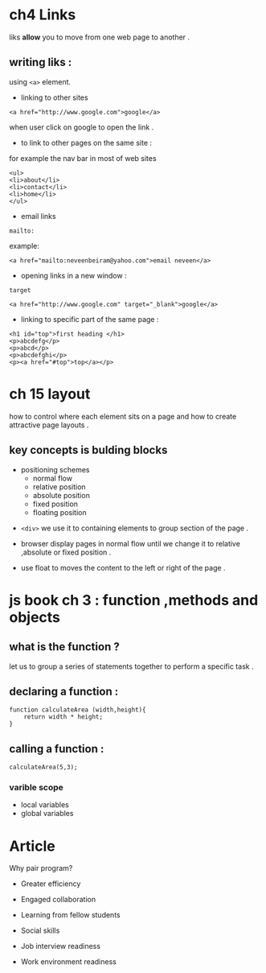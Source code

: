 # ch4 Links

liks **allow** you to move from one web page to another .

## writing liks : 
 
 using `<a>` element.

* linking to other sites 

 ```
<a href="http://www.google.com">google</a>
 
 ```

 when user click on google to open the link .


*  to link to other pages on the same site :

for example the nav bar in most of web sites 

```
<ul>
<li>about</li>
<li>contact</li>
<li>home</li>
</ul>
```
* email links 

`mailto:`

example: 

```
<a href="mailto:neveenbeiram@yahoo.com">email neveen</a>
```

* opening links in a new window :

`target` 

```
<a href="http://www.google.com" target="_blank">google</a>
```

*  linking to specific part of the same page : 

```
<h1 id="top">first heading </h1>
<p>abcdefg</p>
<p>abcd</p>
<p>abcdefghi</p>
<p><a href="#top">top</a></p>
```
 

# ch 15 layout

how to control where each element sits on a page and how to create attractive page layouts .

## key concepts is bulding blocks

* positioning schemes 
    * normal flow 
    * relative position 
    * absolute position 
    * fixed position 
    * floating position 


- `<div>` we use it to containing elements to group section of the page .

- browser display pages in normal flow until we change it to relative ,absolute or fixed position .

- use float to moves the content to the left or right of the page .


# js book ch 3 : function ,methods and objects 

## what is the function ? 
let us to group a series of statements together to perform a specific task .

## declaring a function : 

```
function calculateArea (width,height){
    return width * height;
}
``` 

## calling a function : 

```
calculateArea(5,3);
```

### varible scope 

* local variables 
* global variables

# Article 

Why pair program?

* Greater efficiency

* Engaged collaboration

* Learning from fellow students

* Social skills

* Job interview readiness

* Work environment readiness



